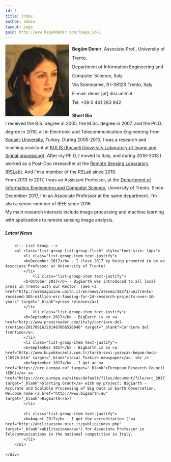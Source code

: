 ```yaml
---
id: 1
title: Index
author: admin
layout: page
guid: http://www.begumdemir.com/?page_id=1
---
```


<div class="col-lg-8 text-left">
	<div class="row m-0">
		<img style="margin-right: 10px" src="./assets/images/begum_demir_2.jpg" align="left" width="200px" class="rounded">
		<p style="line-height: 200%;">
		<b>Begüm Demir</b>, Associate Prof., University of Trento, <br />
      	Department of Information Engineering and Computer Science, Italy
      	<br />
		Via Sommarive, 9 I-38123 Trento, Italy
		<br />
		E-mail: demir [at] disi.unitn.it
		<br />
		Tel: +39 0 461 283 942
		</p>
	</div>
	<div class="row m-0 my-2">

<p style="line-height: 180%;" class="text-justify">
<b>Short Bio</b><br>
I received the B.S. degree in 2005, the M.Sc. degree in 2007, and the Ph.D. degree in 2010, all in Electronic and Telecommunication Engineering from <a href="http://www.kocaeli.edu.tr/int/">Kocaeli University</a>, Turkey. During 2005-2010, I was a research and teaching assistant at <a href="http://kulis.kocaeli.edu.tr/index_en.php">KULIS (Kocaeli University Laboratory of Image and Signal processing)</a>. After my Ph.D, I moved to Italy, and during 2010-2013 I worked as a Post-Doc researcher at the <a href="http://disi.unitn.it/rslab/index.php" target="_blank">Remote Sensing Laboratory (RSLab)</a>. And I'm a member of the RSLab since 2010.
<br />
From 2013 to 2017, I was an Assistant Professor, at the <a href="http://disi.unitn.it" target="_blank">Department of Information Engineering and Computer Science</a>, University of Trento. Since December 2017, I'm an Associate Professor at the same department. I'm also a senior member of IEEE since 2016.
<br />
My main research interests include image processing and machine learning with applications to remote sensing image analysis. 
</p>
	</div>

</div>

<div class="col-lg-4 text-left">
	<!-- News Widget -->
	<div class="card">
    	<h5 class="card-header b-0">Latest News</h5>

		<!-- List Group -->
		<ul class="list-group list-group-flush" style="font-size: 14px">
			<li class="list-group-item text-justify">
			<b>December 2017</b> - I close 2017 by being promoted to be an Associate Professor at University of Trento!
			</li>
		    	<li class="list-group-item text-justify">
			<b>October 2017</b> - BigEarth was introduced to all local press in Trento with our Rector. (See <a href="http://webmagazine.unitn.it/en/news/ateneo/28371/unitrento-received-305-million-erc-funding-for-24-research-projects-over-10-years" target="_blank">press release</a>)
			</li>
		    	<li class="list-group-item text-justify">
			<b>September 2017</b> - BigEarth is on <a href="http://www.pressreader.com/italy/corriere-del-trentino/20170916/281487866520040" target="_blank">Corriere del Trentino</a>.
			</li>		
			<li class="list-group-item text-justify">
			<b>September 2017</b> - BigEarth is on <a href="http://www.buyukkocaeli.com.tr/tarih-seni-yazacak-begum-hoca-11692h.htm" target="_blank">local Turkish newspaper</a>. <br />
			<b>September 2017</b> - I got an <a href="https://erc.europa.eu" target="_blank">European Research Council (ERC)</a> <a href="https://erc.europa.eu/sites/default/files/document/file/erc_2017_stg_results_pe.pdf" target="_blank">Starting Grant</a> with my project: BigEarth - Accurate and Scalable Processing of Big Data in Earth Observation.  Welcome home <a href="http://www.bigearth.eu" target="_blank">BigEarth</a>!
			</li>

			<li class="list-group-item text-justify">
			<b>August 2017</b> - I got the accreditation ("<a href="http://abilitazione.miur.it/public/index.php" target="_blank">abilitazione</a>") for Associate Professor in Telecommunications in the national competition in Italy.
			</li>
		</ul>

    </div>
</div>
